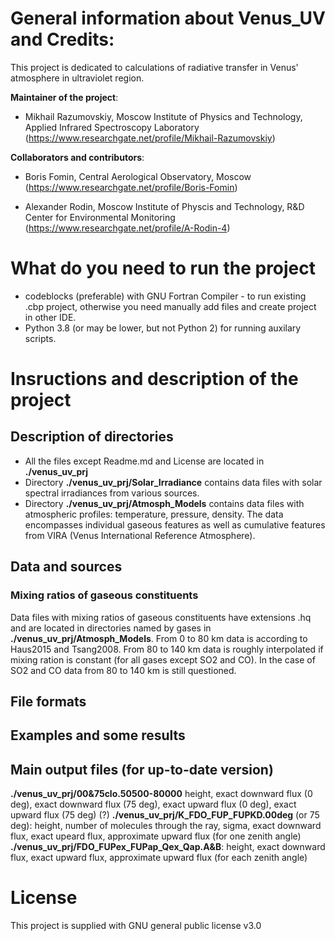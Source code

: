 # General information about Venus_UV and Credits:
This project is dedicated to calculations of radiative transfer in Venus' atmosphere in ultraviolet region.

**Maintainer of the project**: 

- Mikhail Razumovskiy, Moscow Institute of Physics and Technology, Applied Infrared Spectroscopy Laboratory
(https://www.researchgate.net/profile/Mikhail-Razumovskiy)

**Collaborators and contributors**:

- Boris Fomin, Central Aerological Observatory, Moscow
(https://www.researchgate.net/profile/Boris-Fomin)


- Alexander Rodin, Moscow Institute of Physcis and Technology, R&D Center for Environmental Monitoring
(https://www.researchgate.net/profile/A-Rodin-4)


# What do you need to run the project
 
- codeblocks (preferable) with GNU Fortran Compiler - to run existing .cbp project, otherwise you need manually add files and create project in other IDE.
- Python 3.8 (or may be lower, but not Python 2) for running auxilary scripts.

# Insructions and description of the project

## Description of directories

-  All the files except Readme.md and License are located in **./venus_uv_prj**
-  Directory **./venus_uv_prj/Solar_Irradiance** contains data files with solar spectral irradiances from various sources.
-  Directory **./venus_uv_prj/Atmosph_Models** contains data files with atmospheric profiles: temperature, pressure, density. The data encompasses individual gaseous features as well as cumulative features from VIRA (Venus International Reference Atmosphere).

## Data and sources

### Mixing ratios of gaseous constituents

Data files with mixing ratios of gaseous constituents have extensions .hq and are located in directories named by gases in **./venus_uv_prj/Atmosph_Models**. From 0 to 80 km data is according to Haus2015 and Tsang2008. From 80 to 140 km data is roughly interpolated if mixing ration is constant (for all gases except SO2 and CO). In the case of SO2 and CO data from 80 to 140 km is still questioned.

## File formats

## Examples and some results

## Main output files (for up-to-date version)
**./venus_uv_prj/00&75clo.50500-80000** height, exact downward flux (0 deg), exact downward flux (75 deg), exact upward flux (0 deg), exact upward flux (75 deg) (?)
**./venus_uv_prj/K_FDO_FUP_FUPKD.00deg** (or 75 deg): height, number of molecules through the ray, sigma, exact downward flux, exact upeard flux, approximate upward flux (for one zenith angle)
**./venus_uv_prj/FDO_FUPex_FUPap_Qex_Qap.A&B**: height, exact downward flux, exact upward flux, approximate upward flux (for each zenith angle)

# License

This project is supplied with GNU general public license v3.0
